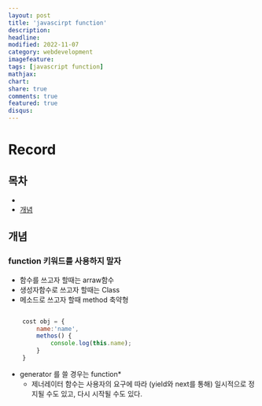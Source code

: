 ```yaml
---
layout: post
title: 'javascirpt function'
description:
headline:
modified: 2022-11-07
category: webdevelopment
imagefeature:
tags: [javascript function]
mathjax:
chart:
share: true
comments: true
featured: true
disqus:
---
```


# Record

## 목차

-   [](#)
-   [개념](#개념)

## 개념

### function 키워드를 사용하지 말자

-   함수를 쓰고자 할때는 arraw함수
-   생성자함수로 쓰고자 할때는 Class
-   메소드로 쓰고자 할때 method 축약형

```javascript

    cost obj = {
        name:'name',
        methos() {
            console.log(this.name);
        }
    }
```

-   generator 를 쓸 경우는 function\*
    -   제너레이터 함수는 사용자의 요구에 따라 (yield와 next를 통해) 일시적으로 정지될 수도 있고, 다시 시작될 수도 있다.
